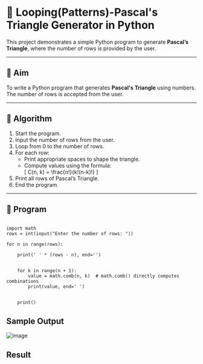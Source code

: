# 🔺 Looping(Patterns)-Pascal's Triangle Generator in Python

This project demonstrates a simple Python program to generate **Pascal’s Triangle**, where the number of rows is provided by the user.

---

## 🎯 Aim

To write a Python program that generates **Pascal's Triangle** using numbers. The number of rows is accepted from the user.

---

## 🧠 Algorithm

1. Start the program.
2. Input the number of rows from the user.
3. Loop from 0 to the number of rows.
4. For each row:
   - Print appropriate spaces to shape the triangle.
   - Compute values using the formula:  
     \[
     C(n, k) = \frac{n!}{k!(n-k)!}
     \]
5. Print all rows of Pascal’s Triangle.
6. End the program.

---

## 🧪 Program
```

import math
rows = int(input("Enter the number of rows: "))

for n in range(rows):
    
    print(' ' * (rows - n), end='')

    
    for k in range(n + 1):
        value = math.comb(n, k)  # math.comb() directly computes combinations
        print(value, end=' ')
    
    
    print()
```

## Sample Output

![image](https://github.com/user-attachments/assets/3815cbcc-d906-43c8-b5c0-116dcc4834cf)


## Result

